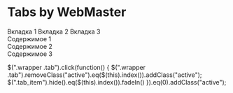 # Tabs by WebMaster

<div class="wrapper">
    <div class="tabs">
        <span class="tab">Вкладка 1</span>
        <span class="tab">Вкладка 2</span>
        <span class="tab">Вкладка 3</span>        
    </div>
    <div class="tab_content">
        <div class="tab_item">Содержимое 1</div>
        <div class="tab_item">Содержимое 2</div>
        <div class="tab_item">Содержимое 3</div>
    </div>
</div>



$(".wrapper .tab").click(function() {
	$(".wrapper .tab").removeClass("active").eq($(this).index()).addClass("active");
	$(".tab_item").hide().eq($(this).index()).fadeIn()
}).eq(0).addClass("active");
